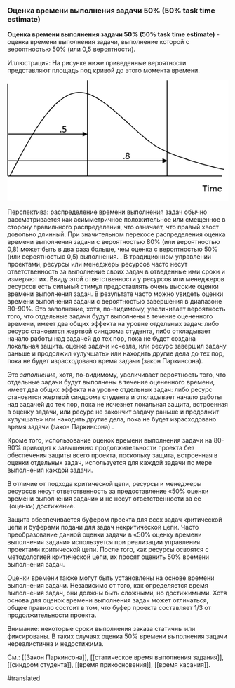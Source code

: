 ### Оценка времени выполнения задачи 50% (50% task time estimate)

**Оценка времени выполнения задачи 50% (50% task time estimate)** - оценка времени выполнения задачи, выполнение которой с вероятностью 50% (или 0,5 вероятности).

Иллюстрация: На рисунке ниже приведенные вероятности представляют площадь под кривой до этого момента времени.

![](images/image23.png)

Перспектива: распределение времени выполнения задач обычно рассматривается как асимметричное положительное или смещенное в сторону правильного распределения, что означает, что правый хвост довольно длинный. При значительном перекосе распределения оценка времени выполнения задачи с вероятностью 80% (или вероятностью 0,8) может быть в два раза больше, чем оценка с вероятностью 50% (или вероятностью 0,5) выполнения. . В традиционном управлении проектами, ресурсы или менеджеры ресурсов часто несут ответственность за выполнение своих задач в отведенные ими сроки и измеряют их. Ввиду этой ответственности у ресурсов или менеджеров ресурсов есть сильный стимул предоставлять очень высокие оценки времени выполнения задач. В результате часто можно увидеть оценки времени выполнения задачи с вероятностью завершения в диапазоне 80-90%. Это заполнение, хотя, по-видимому, увеличивает вероятность того, что отдельные задачи будут выполнены в течение оцененного времени, имеет два общих эффекта на уровне отдельных задач: либо ресурс становится жертвой синдрома студента, либо откладывает начало работы над задачей до тех пор, пока не будет создана локальная защита. оценка задачи исчезла, или ресурс завершил задачу раньше и продолжил «улучшать» или находить другие дела до тех пор, пока не будет израсходовано время задачи (закон Паркинсона).

Это *заполнение*, хотя, по-видимому, увеличивает вероятность того, что отдельные задачи будут выполнены в течение оцененного времени, имеет два общих эффекта на уровне отдельных задач: либо ресурс становится жертвой синдрома студента и откладывает начало работы над задачей до тех пор, пока не исчезнет локальная защита, встроенная в оценку задачи, или ресурс не закончит задачу раньше и продолжит «улучшать» или находить другие дела, пока не будет израсходовано время задачи (закон Паркинсона) .

Кроме того, использование оценок времени выполнения задачи на 80-90% приводит к завышению продолжительности проекта без обеспечения защиты всего проекта, поскольку защита, встроенная в оценки отдельных задач, используется для каждой задачи по мере выполнения каждой задачи.

В отличие от подхода критической цепи, ресурсы и менеджеры ресурсов несут ответственность за предоставление «50% оценки времени выполнения задачи» и не несут ответственности за ее  (оценки) достижение.

Защита обеспечивается буфером проекта для всех задач критической цепи и буферами подачи для задач некритической цепи. Часто преобразование данной оценки задачи в «50% оценку времени выполнения задачи» используется при реализации управления проектами критической цепи. После того, как ресурсы освоятся с методологией критической цепи, их просят оценить 50% времени выполнения задач.

Оценки времени также могут быть установлены на основе времени выполнения задачи. Независимо от того, как определяется время выполнения задач, они должны быть сложными, но достижимыми. Хотя основа для оценок времени выполнения задач может отличаться, общее правило состоит в том, что буфер проекта составляет 1/3 от продолжительности проекта.

Внимание: некоторые сроки выполнения заказа статичны или фиксированы. В таких случаях оценка 50% времени выполнения задачи нереалистична и недостижима.

См.: [[Закон Паркинсона]], [[статическое время выполнения задания]], [[синдром студента]], [[время прикосновения]], [[время касания]].

#translated
